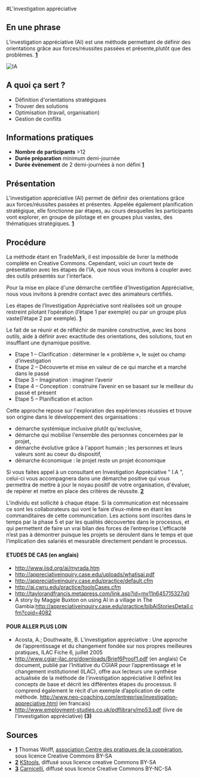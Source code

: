 #L'investigation appréciative

## En une phrase  

L’investigation appréciative (AI) est une méthode permettant de définir des orientations grâce aux forces/réussites passées et présente,plutôt que des problèmes. **[1](#note)** 

![IA](http://business901.com/wp-content/uploads/2012/01/AI-vs-Lean.gif)

## A quoi ça sert ?

* Définition d'orientations stratégiques
* Trouver des solutions
* Optimisation (travail, organisation)
* Gestion de conflits

## Informations pratiques

* **Nombre de participants** >12
* **Durée préparation** minimum demi-journée
* **Durée évènement**  de 2 demi-journées à non défini  **[1](#note)** 

## Présentation 

L’investigation appréciative (AI) permet de définir des orientations grâce aux forces/réussites passées et présentes. Appelée également planification stratégique, elle fonctionne par étapes, au cours desquelles les participants vont explorer, en groupe de pilotage et en groupes plus vastes, des thématiques stratégiques. **[1](#note)** 

## Procédure 

La méthode étant en TradeMark, il est impossible de livrer la méthode complète en Creative Commons. Cependant, voici un court texte de présentation avec les étapes de l'IA, que nous vous invitons à coupler avec des outils présentés sur l'interface. 

Pour la mise en place d'une démarche certifiée d'Investigation Appréciative, nous vous invitons à prendre contact avec des animateurs certifiés.  

Les étapes de l’Investigation Appréciative sont réalisées soit un groupe restreint pilotant l’opération (l’étape 1 par exemple) ou par un groupe plus vaste(l’étape 2 par exemple). **[1](#note)** 

Le fait de se réunir et de réfléchir de manière constructive, avec les bons outils, aide à définir avec exactitude des orientations, des solutions, tout en insufflant une dynamique positive. 

* Etape 1 – Clarification : déterminer le « problème », le sujet ou champ d’investigation
* Etape 2 – Découverte et mise en valeur de ce qui marche et a marché dans le passé
* Etape 3 – Imagination : imaginer l’avenir
* Etape 4 – Conception : construire l’avenir en se basant sur le meilleur du passé et présent
* Etape 5 – Planification et action

Cette approche repose sur l'exploration des expériences réussies et trouve son origine dans le développement des organisations :
* démarche systémique inclusive plutôt qu'exclusive,
* démarche qui mobilise l'ensemble des personnes concernées par le projet,
* démarche évolutive grâce à l'apport humain ; les personnes et leurs valeurs sont au coeur du dispositif,
* démarche économique : le projet reste un projet économique

Si vous faites appel à un consultant en Investigation  Appréciative " I.A ", celui-ci vous accompagnera dans une démarche positive qui vous permettra de mettre à jour le noyau positif de votre organisation, d'évaluer, de repérer et mettre en place des critères de réussite. **[2](#note)**  

L’individu est sollicité à chaque étape.
Si la communication est nécessaire ce sont les collaborateurs qui vont le faire d’eux-même en étant les commanditaires de cette communication.
Les actions sont inscrites dans le temps par la phase 5 et par les qualités découvertes dans le processus, et qui permettent de faire un vrai bilan des forces de l’entreprise
L’efficacité n’est pas à démontrer puisque les projets se déroulent dans le temps et que l’implication des salariés et mesurable directement pendant le processus.

####  ETUDES DE CAS (en anglais) 
* http://www.iisd.org/ai/myrada.htm
* http://appreciativeinquiry.case.edu/uploads/whatisai.pdf
* http://appreciativeinquiry.case.edu/practice/default.cfm
* http://ai.cwru.edu/practice/toolsCases.cfm
* http://taylorandfrancis.metapress.com/link.asp?id=mv11n645715327q0
*  A story by Maggie Buxton on using AI in a village in The Gambia:http://appreciativeinquiry.case.edu/practice/bibAiStoriesDetail.cfm?coid=4082

####  POUR ALLER PLUS LOIN 
* Acosta, A.; Douthwaite, B. L’investigation appréciative : Une approche de l’apprentissage et du changement fondée sur nos propres meilleures pratiques, ILAC Fiche 6, juillet 2005
* http://www.cgiar-ilac.org/downloads/Brief6Proof1.pdf (en anglais)
Ce document, publié par l’Initiative du CGIAR pour l’apprentissage et le changement institutionnel (ILAC), offre aux lecteurs une synthèse actualisée de la méthode de l’investigation appréciative Il définit les concepts de base et décrit les différentes étapes du processus. Il comprend également le récit d’un exemple d’application de cette méthode.   http://www.neo-coaching.com/entreprise/investigation-appreciative.html (en francais)
* http://www.employment-studies.co.uk/pdflibrary/mp53.pdf  (livre de l'investigation appréciative) **(3)** 

## Sources

<a id="note">

* **[1](#note)**  Thomas Wolff, [association Centre des pratiques de la coopération](http://cpcoop.fr), sous licence Creative Commons BY-SA
* **[2](#note)**   [KStools](http:3//kstools.com), diffusé sous licence creative Commons BY-SA
* **[3](#note)**   [Carnicelli](http://carnicelli.eu), diffusé sous licence Creative Commons BY-NC-SA
